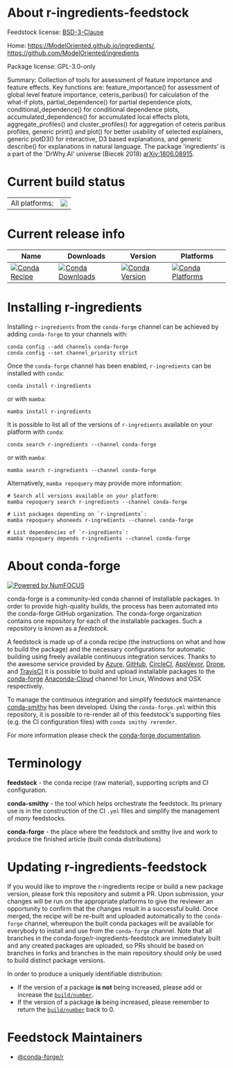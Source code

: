 About r-ingredients-feedstock
=============================

Feedstock license: [BSD-3-Clause](https://github.com/conda-forge/r-ingredients-feedstock/blob/main/LICENSE.txt)

Home: https://ModelOriented.github.io/ingredients/, https://github.com/ModelOriented/ingredients

Package license: GPL-3.0-only

Summary: Collection of tools for assessment of feature importance and feature effects. Key functions are: feature_importance() for assessment of global level feature importance, ceteris_paribus() for calculation of the what-if plots, partial_dependence() for partial dependence plots, conditional_dependence() for conditional dependence plots, accumulated_dependence() for accumulated local effects plots, aggregate_profiles() and cluster_profiles() for aggregation of ceteris paribus profiles, generic print() and plot() for better usability of selected explainers, generic plotD3() for interactive, D3 based explanations, and generic describe() for explanations in natural language. The package 'ingredients' is a part of the 'DrWhy.AI' universe (Biecek 2018) <arXiv:1806.08915>.

Current build status
====================


<table><tr><td>All platforms:</td>
    <td>
      <a href="https://dev.azure.com/conda-forge/feedstock-builds/_build/latest?definitionId=9553&branchName=main">
        <img src="https://dev.azure.com/conda-forge/feedstock-builds/_apis/build/status/r-ingredients-feedstock?branchName=main">
      </a>
    </td>
  </tr>
</table>

Current release info
====================

| Name | Downloads | Version | Platforms |
| --- | --- | --- | --- |
| [![Conda Recipe](https://img.shields.io/badge/recipe-r--ingredients-green.svg)](https://anaconda.org/conda-forge/r-ingredients) | [![Conda Downloads](https://img.shields.io/conda/dn/conda-forge/r-ingredients.svg)](https://anaconda.org/conda-forge/r-ingredients) | [![Conda Version](https://img.shields.io/conda/vn/conda-forge/r-ingredients.svg)](https://anaconda.org/conda-forge/r-ingredients) | [![Conda Platforms](https://img.shields.io/conda/pn/conda-forge/r-ingredients.svg)](https://anaconda.org/conda-forge/r-ingredients) |

Installing r-ingredients
========================

Installing `r-ingredients` from the `conda-forge` channel can be achieved by adding `conda-forge` to your channels with:

```
conda config --add channels conda-forge
conda config --set channel_priority strict
```

Once the `conda-forge` channel has been enabled, `r-ingredients` can be installed with `conda`:

```
conda install r-ingredients
```

or with `mamba`:

```
mamba install r-ingredients
```

It is possible to list all of the versions of `r-ingredients` available on your platform with `conda`:

```
conda search r-ingredients --channel conda-forge
```

or with `mamba`:

```
mamba search r-ingredients --channel conda-forge
```

Alternatively, `mamba repoquery` may provide more information:

```
# Search all versions available on your platform:
mamba repoquery search r-ingredients --channel conda-forge

# List packages depending on `r-ingredients`:
mamba repoquery whoneeds r-ingredients --channel conda-forge

# List dependencies of `r-ingredients`:
mamba repoquery depends r-ingredients --channel conda-forge
```


About conda-forge
=================

[![Powered by
NumFOCUS](https://img.shields.io/badge/powered%20by-NumFOCUS-orange.svg?style=flat&colorA=E1523D&colorB=007D8A)](https://numfocus.org)

conda-forge is a community-led conda channel of installable packages.
In order to provide high-quality builds, the process has been automated into the
conda-forge GitHub organization. The conda-forge organization contains one repository
for each of the installable packages. Such a repository is known as a *feedstock*.

A feedstock is made up of a conda recipe (the instructions on what and how to build
the package) and the necessary configurations for automatic building using freely
available continuous integration services. Thanks to the awesome service provided by
[Azure](https://azure.microsoft.com/en-us/services/devops/), [GitHub](https://github.com/),
[CircleCI](https://circleci.com/), [AppVeyor](https://www.appveyor.com/),
[Drone](https://cloud.drone.io/welcome), and [TravisCI](https://travis-ci.com/)
it is possible to build and upload installable packages to the
[conda-forge](https://anaconda.org/conda-forge) [Anaconda-Cloud](https://anaconda.org/)
channel for Linux, Windows and OSX respectively.

To manage the continuous integration and simplify feedstock maintenance
[conda-smithy](https://github.com/conda-forge/conda-smithy) has been developed.
Using the ``conda-forge.yml`` within this repository, it is possible to re-render all of
this feedstock's supporting files (e.g. the CI configuration files) with ``conda smithy rerender``.

For more information please check the [conda-forge documentation](https://conda-forge.org/docs/).

Terminology
===========

**feedstock** - the conda recipe (raw material), supporting scripts and CI configuration.

**conda-smithy** - the tool which helps orchestrate the feedstock.
                   Its primary use is in the construction of the CI ``.yml`` files
                   and simplify the management of *many* feedstocks.

**conda-forge** - the place where the feedstock and smithy live and work to
                  produce the finished article (built conda distributions)


Updating r-ingredients-feedstock
================================

If you would like to improve the r-ingredients recipe or build a new
package version, please fork this repository and submit a PR. Upon submission,
your changes will be run on the appropriate platforms to give the reviewer an
opportunity to confirm that the changes result in a successful build. Once
merged, the recipe will be re-built and uploaded automatically to the
`conda-forge` channel, whereupon the built conda packages will be available for
everybody to install and use from the `conda-forge` channel.
Note that all branches in the conda-forge/r-ingredients-feedstock are
immediately built and any created packages are uploaded, so PRs should be based
on branches in forks and branches in the main repository should only be used to
build distinct package versions.

In order to produce a uniquely identifiable distribution:
 * If the version of a package **is not** being increased, please add or increase
   the [``build/number``](https://docs.conda.io/projects/conda-build/en/latest/resources/define-metadata.html#build-number-and-string).
 * If the version of a package **is** being increased, please remember to return
   the [``build/number``](https://docs.conda.io/projects/conda-build/en/latest/resources/define-metadata.html#build-number-and-string)
   back to 0.

Feedstock Maintainers
=====================

* [@conda-forge/r](https://github.com/conda-forge/r/)

